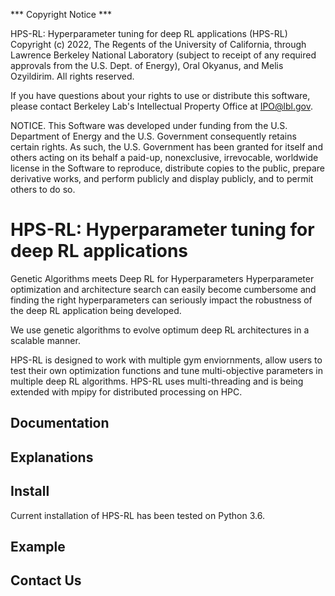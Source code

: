 *** Copyright Notice ***

HPS-RL: Hyperparameter tuning for deep RL applications (HPS-RL)
Copyright (c) 2022, The Regents of the University of California,
through Lawrence Berkeley National Laboratory (subject to receipt of
any required approvals from the U.S. Dept. of Energy), Oral Okyanus,
and Melis Ozyildirim. All rights reserved.

If you have questions about your rights to use or distribute this software,
please contact Berkeley Lab's Intellectual Property Office at
IPO@lbl.gov.

NOTICE.  This Software was developed under funding from the U.S. Department
of Energy and the U.S. Government consequently retains certain rights.  As
such, the U.S. Government has been granted for itself and others acting on
its behalf a paid-up, nonexclusive, irrevocable, worldwide license in the
Software to reproduce, distribute copies to the public, prepare derivative 
works, and perform publicly and display publicly, and to permit others to do so.



# HPS-RL: Hyperparameter tuning for deep RL applications

Genetic Algorithms meets Deep RL for Hyperparameters
Hyperparameter optimization and architecture search can easily become cumbersome
and finding the right hyperparameters can seriously impact the robustness of the deep RL application being developed.

We use genetic algorithms to evolve optimum deep RL architectures in a scalable manner. 

HPS-RL is designed to work with multiple gym enviornments, allow users to test their own optimization functions and tune multi-objective parameters in multiple deep RL algorithms.
HPS-RL uses multi-threading and is being extended with mpipy for distributed processing on HPC.


## Documentation


## Explanations

## Install
Current installation of HPS-RL has been tested on Python 3.6.

## Example 

## Contact Us
